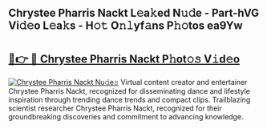## Chrystee Pharris Nackt L𝚎a𝚔ed N𝚞𝚍e - Part-hVG Vi𝚍𝚎o L𝚎a𝚔s - H𝚘𝚝 O𝚗𝚕yf𝚊ns P𝚑𝚘tos ea9Yw

# <h2><a href="http://kf6um2.oniu.top/?m=Chrystee+Pharris+Nackt">🔗👉 🔴 Chrystee Pharris Nackt P𝚑ot𝚘𝚜 V𝚒d𝚎o</a></h2>

[![Chrystee Pharris Nackt Nu𝚍e𝚜](https://i.imgur.com/0qMVB7G.gif)](http://kf6um2.oniu.top/?m=Chrystee+Pharris+Nackt)
Virtual content creator and entertainer Chrystee Pharris Nackt, recognized for disseminating dance and lifestyle inspiration through trending dance trends and compact clips. Trailblazing scientist researcher Chrystee Pharris Nackt, recognized for their groundbreaking discoveries and commitment to advancing knowledge.  
